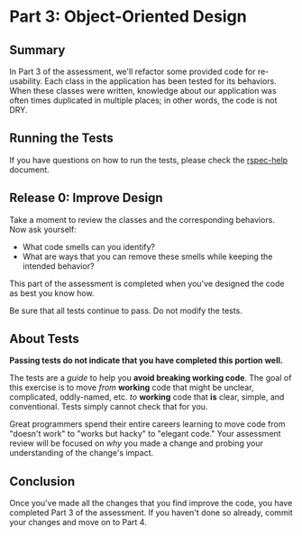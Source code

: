 # Part 3: Object-Oriented Design

## Summary

In Part 3 of the assessment, we'll refactor some provided code for re-usability.
Each class in the application has been tested for its behaviors.  When these
classes were written, knowledge about our application was often times
duplicated in multiple places; in other words, the code is not DRY.

## Running the Tests

If you have questions on how to run the tests, please check the
[rspec-help](../rspec-help.md) document.

## Release 0: Improve Design

Take a moment to review the classes and the corresponding behaviors. Now ask yourself:

* What code smells can you identify?
* What are ways that you can remove these smells while keeping the intended behavior?

This part of the assessment is completed when you've designed the code as best you know how.

Be sure that all tests continue to pass.  Do not modify the tests.

## About Tests

**Passing tests do not indicate that you have completed this portion well.**

The tests are a _guide_ to help you **avoid breaking working code**.  The goal
of this exercise is to move _from_ **working** code that might be unclear,
complicated, oddly-named, etc. _to_ **working** code that **is** clear,
simple, and conventional. Tests simply cannot check that for you.

Great programmers spend their entire careers learning to move code from
"doesn't work" to "works but hacky" to "elegant code." Your assessment review
will be focused on _why_ you made a change and probing your understanding of
the change's impact.

## Conclusion

Once you've made all the changes that you find improve the code, you have
completed Part 3 of the assessment.  If you haven't done so already, commit
your changes and move on to Part 4.
